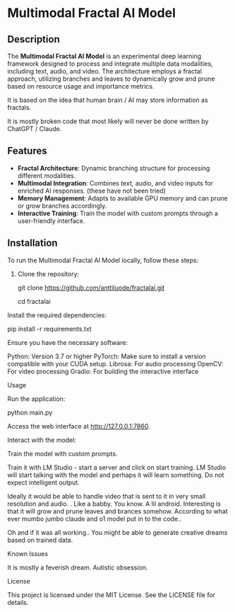 # Multimodal Fractal AI Model

## Description

The **Multimodal Fractal AI Model** is an experimental deep learning framework designed to process and integrate multiple data modalities, including text, audio, and video. The architecture employs a fractal approach, utilizing branches and leaves to dynamically grow and prune based on resource usage and importance metrics. 

It is based on the idea that human brain / AI may store information as fractals. 

It is mostly broken code that most likely will never be done written by ChatGPT / Claude. 

## Features
- **Fractal Architecture**: Dynamic branching structure for processing different modalities.
- **Multimodal Integration**: Combines text, audio, and video inputs for enriched AI responses.
  (these have not been tried) 
- **Memory Management**: Adapts to available GPU memory and can prune or grow branches accordingly.
- **Interactive Training**: Train the model with custom prompts through a user-friendly interface.

## Installation
To run the Multimodal Fractal AI Model locally, follow these steps:

1. Clone the repository:
   
   git clone https://github.com/anttiluode/fractalai.git

   cd fractalai
   
Install the required dependencies:

pip install -r requirements.txt

Ensure you have the necessary software:

Python: Version 3.7 or higher
PyTorch: Make sure to install a version compatible with your CUDA setup.
Librosa: For audio processing
OpenCV: For video processing
Gradio: For building the interactive interface

Usage

Run the application:

python main.py

Access the web interface at http://127.0.0.1:7860.

Interact with the model:

Train the model with custom prompts.

Train it with LM Studio - start a server and click on start training. LM Studio will start talking with the model 
and perhaps it will learn something. Do not expect intelligent output. 

Ideally it would be able to handle video that is sent to it in very small resolution and audio. . Like a babby. 
You know. A lil android. Interesting is that it will grow and prune leaves and brances somehow. According to what 
ever mumbo jumbo claude and o1 model put in to the code.. 

Oh and if it was all working.. You might be able to generate creative dreams based on trained data.

Known Issues

It is mostly a feverish dream. Autistic obsession. 

License

This project is licensed under the MIT License. See the LICENSE file for details.

